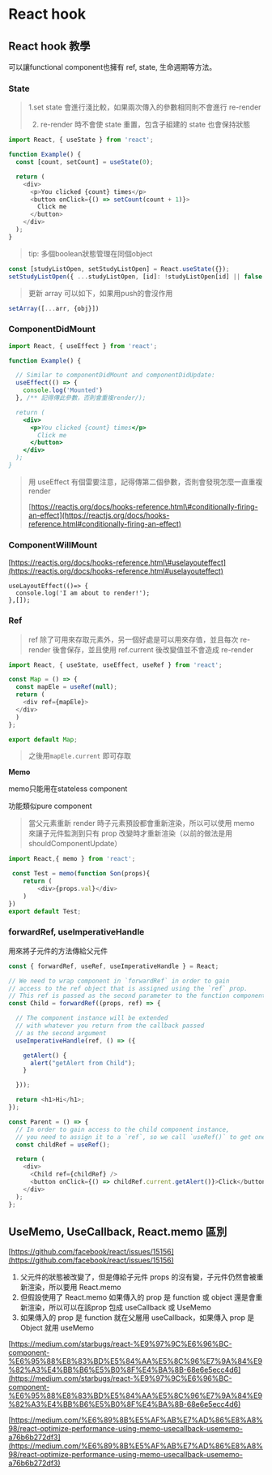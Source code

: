 # React hook



## React hook 教學

可以讓functional component也擁有 ref, state, 生命週期等方法。

### State

> 1.set state 會進行淺比較，如果兩次傳入的參數相同則不會進行 re-render
>
> 2. re-render 時不會使 state 重置，包含子組建的 state 也會保持狀態

```javascript
import React, { useState } from 'react';

function Example() {
  const [count, setCount] = useState(0);

  return (
    <div>
      <p>You clicked {count} times</p>
      <button onClick={() => setCount(count + 1)}>
        Click me
      </button>
    </div>
  );
}
```

> tip: 多個boolean狀態管理在同個object

```javascript
const [studyListOpen, setStudyListOpen] = React.useState({});
setStudyListOpen({ ...studyListOpen, [id]: !studyListOpen[id] || false });
```

> 更新 array 可以如下，如果用push的會沒作用

```javascript
setArray([...arr, {obj}])
```

### ComponentDidMount

```javascript
import React, { useEffect } from 'react';

function Example() {

  // Similar to componentDidMount and componentDidUpdate:
  useEffect(() => {
    console.log('Mounted')
  }, /** 記得傳此參數，否則會重複render/);

  return (
    <div>
      <p>You clicked {count} times</p>
        Click me
      </button>
    </div>
  );
}
```

> 用 useEffect 有個雷要注意，記得傳第二個參數，否則會發現怎麼一直重複render
>
> [https://reactjs.org/docs/hooks-reference.html\#conditionally-firing-an-effect](https://reactjs.org/docs/hooks-reference.html#conditionally-firing-an-effect)

### ComponentWillMount

[https://reactjs.org/docs/hooks-reference.html\#uselayouteffect](https://reactjs.org/docs/hooks-reference.html#uselayouteffect)

```text
useLayoutEffect(()=> {
  console.log('I am about to render!');
},[]);
```

### Ref

> ref 除了可用來存取元素外，另一個好處是可以用來存值，並且每次 re-render 後會保存，並且使用 ref.current 後改變值並不會造成 re-render

```javascript
import React, { useState, useEffect, useRef } from 'react';

const Map = () => {
  const mapEle = useRef(null);
  return (
    <div ref={mapEle}>
  </div>
  )
};

export default Map;
```

> 之後用`mapEle.current` 即可存取

**Memo**

memo只能用在stateless component

功能類似pure component

> 當父元素重新 render 時子元素預設都會重新渲染，所以可以使用 memo 來讓子元件監測到只有 prop 改變時才重新渲染（以前的做法是用 shouldComponentUpdate）

```javascript
import React,{ memo } from 'react';

 const Test = memo(function Son(props){
    return (
        <div>{props.val}</div>
    )
})
export default Test;
```



### forwardRef, useImperativeHandle

用來將子元件的方法傳給父元件

```javascript
const { forwardRef, useRef, useImperativeHandle } = React;

// We need to wrap component in `forwardRef` in order to gain
// access to the ref object that is assigned using the `ref` prop.
// This ref is passed as the second parameter to the function component.
const Child = forwardRef((props, ref) => {

  // The component instance will be extended
  // with whatever you return from the callback passed
  // as the second argument
  useImperativeHandle(ref, () => ({

    getAlert() {
      alert("getAlert from Child");
    }

  }));

  return <h1>Hi</h1>;
});

const Parent = () => {
  // In order to gain access to the child component instance,
  // you need to assign it to a `ref`, so we call `useRef()` to get one
  const childRef = useRef();

  return (
    <div>
      <Child ref={childRef} />
      <button onClick={() => childRef.current.getAlert()}>Click</button>
    </div>
  );
};
```

## UseMemo, UseCallback, React.memo 區別

[https://github.com/facebook/react/issues/15156](https://github.com/facebook/react/issues/15156)

1. 父元件的狀態被改變了，但是傳給子元件 props 的沒有變，子元件仍然會被重新渲染，所以要用 React.memo
2. 但假設使用了 React.memo 如果傳入的 prop 是 function 或 object 還是會重新渲染，所以可以在該prop 包成 useCallback 或 UseMemo
3. 如果傳入的 prop 是 function 就在父層用 useCallback，如果傳入 prop 是 Object 就用 useMemo

[https://medium.com/starbugs/react-%E9%97%9C%E6%96%BC-component-%E6%95%88%E8%83%BD%E5%84%AA%E5%8C%96%E7%9A%84%E9%82%A3%E4%BB%B6%E5%B0%8F%E4%BA%8B-68e6e5ecc4d6](https://medium.com/starbugs/react-%E9%97%9C%E6%96%BC-component-%E6%95%88%E8%83%BD%E5%84%AA%E5%8C%96%E7%9A%84%E9%82%A3%E4%BB%B6%E5%B0%8F%E4%BA%8B-68e6e5ecc4d6)

[https://medium.com/%E6%89%8B%E5%AF%AB%E7%AD%86%E8%A8%98/react-optimize-performance-using-memo-usecallback-usememo-a76b6b272df3](https://medium.com/%E6%89%8B%E5%AF%AB%E7%AD%86%E8%A8%98/react-optimize-performance-using-memo-usecallback-usememo-a76b6b272df3)

